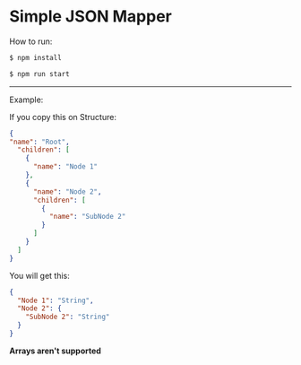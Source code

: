 # Simple JSON Mapper 

How to run:

```bash
$ npm install
```

```bash
$ npm run start
```

***

Example:

If you copy this on Structure:

```json
{
"name": "Root",
  "children": [
    {
      "name": "Node 1"
    },
    {
      "name": "Node 2",
      "children": [
        {
          "name": "SubNode 2"
        }
      ]
    }
  ]
}
```

You will get this:

```json
{
  "Node 1": "String",
  "Node 2": {
    "SubNode 2": "String"
  }
}
```

**Arrays aren't supported**
